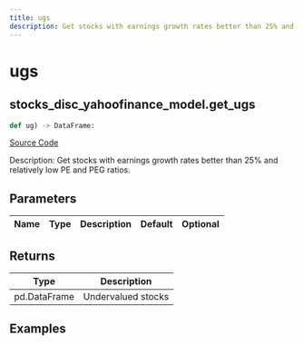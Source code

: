 ```yaml
---
title: ugs
description: Get stocks with earnings growth rates better than 25% and relatively low PE and PEG ratios.
---
```

# ugs

## stocks_disc_yahoofinance_model.get_ugs

```python
def ug) -> DataFrame:
```
[Source Code](https://github.com/OpenBB-finance/OpenBBTerminal/tree/main/openbb_terminal/stocks/discovery/yahoofinance_model.py#L53)

Description: Get stocks with earnings growth rates better than 25% and relatively low PE and PEG ratios.

## Parameters

| Name | Type | Description | Default | Optional |
| ---- | ---- | ----------- | ------- | -------- |

## Returns

| Type | Description |
| ---- | ----------- |
| pd.DataFrame | Undervalued stocks |

## Examples

